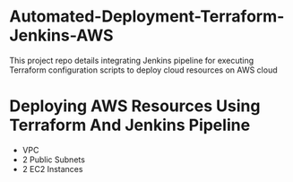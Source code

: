 # Automated-Deployment-Terraform-Jenkins-AWS
This project repo details integrating Jenkins pipeline for executing Terraform configuration scripts to deploy cloud resources on AWS cloud

# Deploying AWS Resources Using Terraform And Jenkins Pipeline
- VPC
- 2 Public Subnets
- 2 EC2 Instances